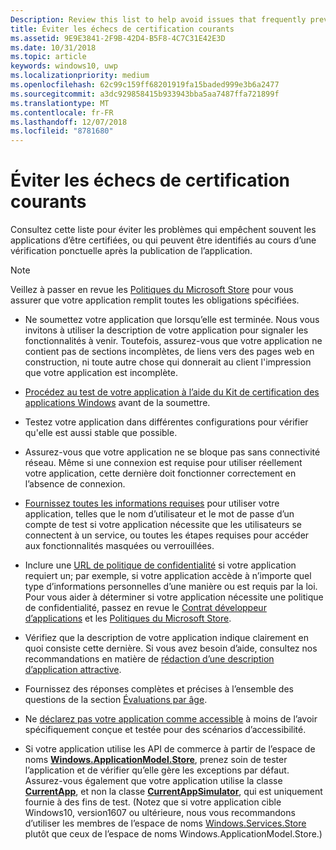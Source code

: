 ```yaml
---
Description: Review this list to help avoid issues that frequently prevent apps from getting certified, or that might be identified during a spot check after the app is published.
title: Éviter les échecs de certification courants
ms.assetid: 9E9E3841-2F9B-42D4-B5F8-4C7C31E42E3D
ms.date: 10/31/2018
ms.topic: article
keywords: windows10, uwp
ms.localizationpriority: medium
ms.openlocfilehash: 62c99c159ff68201919fa15baded999e3b6a2477
ms.sourcegitcommit: a3dc929858415b933943bba5aa7487ffa721899f
ms.translationtype: MT
ms.contentlocale: fr-FR
ms.lasthandoff: 12/07/2018
ms.locfileid: "8781680"
---
```

# <a name="avoid-common-certification-failures"></a>Éviter les échecs de certification courants


Consultez cette liste pour éviter les problèmes qui empêchent souvent les applications d’être certifiées, ou qui peuvent être identifiés au cours d’une vérification ponctuelle après la publication de l’application.

> [!NOTE]
> Veillez à passer en revue les [Politiques du Microsoft Store](https://docs.microsoft.com/legal/windows/agreements/store-policies) pour vous assurer que votre application remplit toutes les obligations spécifiées.

-   Ne soumettez votre application que lorsqu’elle est terminée. Nous vous invitons à utiliser la description de votre application pour signaler les fonctionnalités à venir. Toutefois, assurez-vous que votre application ne contient pas de sections incomplètes, de liens vers des pages web en construction, ni toute autre chose qui donnerait au client l'impression que votre application est incomplète.

-   [Procédez au test de votre application à l’aide du Kit de certification des applications Windows](../debug-test-perf/windows-app-certification-kit.md) avant de la soumettre.

-   Testez votre application dans différentes configurations pour vérifier qu'elle est aussi stable que possible.

-   Assurez-vous que votre application ne se bloque pas sans connectivité réseau. Même si une connexion est requise pour utiliser réellement votre application, cette dernière doit fonctionner correctement en l’absence de connexion.

-   [Fournissez toutes les informations requises](notes-for-certification.md) pour utiliser votre application, telles que le nom d’utilisateur et le mot de passe d’un compte de test si votre application nécessite que les utilisateurs se connectent à un service, ou toutes les étapes requises pour accéder aux fonctionnalités masquées ou verrouillées.

-   Inclure une [URL de politique de confidentialité](enter-app-properties.md#privacy-policy-url) si votre application requiert un; par exemple, si votre application accède à n’importe quel type d’informations personnelles d’une manière ou est requis par la loi. Pour vous aider à déterminer si votre application nécessite une politique de confidentialité, passez en revue le [Contrat développeur d’applications](https://docs.microsoft.com/legal/windows/agreements/app-developer-agreement) et les [Politiques du Microsoft Store](https://docs.microsoft.com/legal/windows/agreements/store-policies).

-   Vérifiez que la description de votre application indique clairement en quoi consiste cette dernière. Si vous avez besoin d’aide, consultez nos recommandations en matière de [rédaction d’une description d’application attractive](write-a-great-app-description.md).

-   Fournissez des réponses complètes et précises à l’ensemble des questions de la section [Évaluations par âge](age-ratings.md).

-   Ne [déclarez pas votre application comme accessible](product-declarations.md#this-app-has-been-tested-to-meet-accessibility-guidelines) à moins de l’avoir spécifiquement conçue et testée pour des scénarios d’accessibilité.

-   Si votre application utilise les API de commerce à partir de l’espace de noms [**Windows.ApplicationModel.Store**](https://docs.microsoft.com/uwp/api/Windows.ApplicationModel.Store), prenez soin de tester l’application et de vérifier qu’elle gère les exceptions par défaut. Assurez-vous également que votre application utilise la classe [**CurrentApp**](https://docs.microsoft.com/uwp/api/Windows.ApplicationModel.Store.CurrentApp), et non la classe [**CurrentAppSimulator**](https://docs.microsoft.com/uwp/api/Windows.ApplicationModel.Store.CurrentAppSimulator), qui est uniquement fournie à des fins de test. (Notez que si votre application cible Windows10, version1607 ou ultérieure, nous vous recommandons d’utiliser les membres de l’espace de noms [Windows.Services.Store](https://docs.microsoft.com/uwp/api/windows.services.store) plutôt que ceux de l’espace de noms Windows.ApplicationModel.Store.)


 

 




